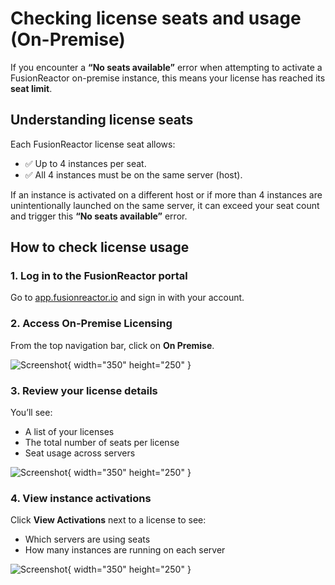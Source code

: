 # Checking license seats and usage (On-Premise)

If you encounter a **“No seats available”** error when attempting to activate a FusionReactor on-premise instance, this means your license has reached its **seat limit**.

## Understanding license seats

Each FusionReactor license seat allows:

- ✅ Up to 4 instances per seat.
- ✅ All 4 instances must be on the same server (host).

If an instance is activated on a different host or if more than 4 instances are unintentionally launched on the same server, it can exceed your seat count and trigger this **“No seats available”** error.



## How to check license usage

### 1. Log in to the FusionReactor portal

Go to [app.fusionreactor.io](https://app.fusionreactor.io) and sign in with your account.

### 2. Access On-Premise Licensing

From the top navigation bar, click on **On Premise**.

![Screenshot](/frdocs/Getting-started/Tutorials/Common-issues/licenseseat1.png){ width="350" height="250" }


### 3. Review your license details

You’ll see:

- A list of your licenses
- The total number of seats per license
- Seat usage across servers

![Screenshot](/frdocs/Getting-started/Tutorials/Common-issues/licenseseat2.png){ width="350" height="250" }



### 4. View instance activations

Click **View Activations** next to a license to see:

- Which servers are using seats
- How many instances are running on each server

![Screenshot](/frdocs/Getting-started/Tutorials/Common-issues/licenseseat3.png){ width="350" height="250" }

